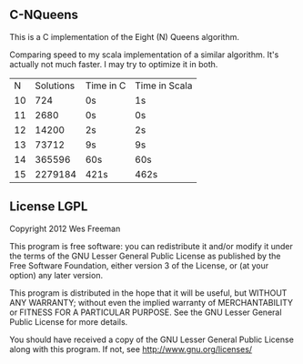 ## C-NQueens
This is a C implementation of the Eight (N) Queens algorithm.

Comparing speed to my scala implementation of a similar algorithm. It's actually not much faster.
I may try to optimize it in both.

<table>
<tr><td>N<td>Solutions<td>Time in C<td>Time in Scala</tr>
<tr><td>10<td>724<td>0s<td>1s</tr>
<tr><td>11<td>2680<td>0s<td>0s</tr>
<tr><td>12<td>14200<td>2s<td>2s</tr>
<tr><td>13<td>73712<td>9s<td>9s</tr>
<tr><td>14<td>365596<td>60s<td>60s</tr>
<tr><td>15<td>2279184<td>421s<td>462s</tr>
</table>

## License LGPL
Copyright 2012 Wes Freeman

This program is free software: you can redistribute it and/or modify
it under the terms of the GNU Lesser General Public License as published by
the Free Software Foundation, either version 3 of the License, or
(at your option) any later version.

This program is distributed in the hope that it will be useful,
but WITHOUT ANY WARRANTY; without even the implied warranty of
MERCHANTABILITY or FITNESS FOR A PARTICULAR PURPOSE.  See the
GNU Lesser General Public License for more details.
 
You should have received a copy of the GNU Lesser General Public License
along with this program.  If not, see http://www.gnu.org/licenses/

